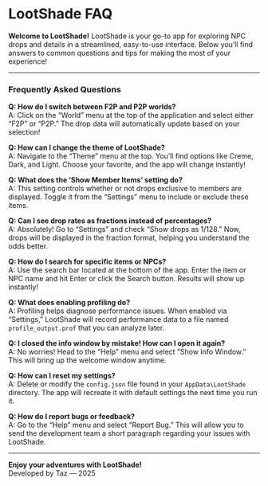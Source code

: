 # LootShade FAQ

**Welcome to LootShade!**
LootShade is your go-to app for exploring NPC drops and details in a streamlined, easy-to-use interface. Below you’ll find answers to common questions and tips for making the most of your experience!

---

### Frequently Asked Questions

**Q: How do I switch between F2P and P2P worlds?**  
A: Click on the “World” menu at the top of the application and select either “F2P” or “P2P.” The drop data will automatically update based on your selection!

**Q: How can I change the theme of LootShade?**  
A: Navigate to the “Theme” menu at the top. You’ll find options like Creme, Dark, and Light. Choose your favorite, and the app will change instantly!

**Q: What does the ‘Show Member Items’ setting do?**  
A: This setting controls whether or not drops exclusive to members are displayed. Toggle it from the “Settings” menu to include or exclude these items.

**Q: Can I see drop rates as fractions instead of percentages?**  
A: Absolutely! Go to “Settings” and check “Show drops as 1/128.” Now, drops will be displayed in the fraction format, helping you understand the odds better.

**Q: How do I search for specific items or NPCs?**  
A: Use the search bar located at the bottom of the app. Enter the item or NPC name and hit Enter or click the Search button. Results will show up instantly!

**Q: What does enabling profiling do?**  
A: Profiling helps diagnose performance issues. When enabled via “Settings,” LootShade will record performance data to a file named `profile_output.prof` that you can analyze later.

**Q: I closed the info window by mistake! How can I open it again?**  
A: No worries! Head to the “Help” menu and select “Show Info Window.” This will bring up the welcome window anytime.

**Q: How can I reset my settings?**  
A: Delete or modify the `config.json` file found in your `AppData\LootShade` directory. The app will recreate it with default settings the next time you run it.

**Q: How do I report bugs or feedback?**  
A: Go to the “Help” menu and select “Report Bug.” This will allow you to send the development team a short paragraph regarding your issues with LootShade.


---

**Enjoy your adventures with LootShade!**  
Developed by Taz — 2025
